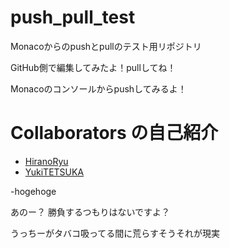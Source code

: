 # push_pull_test

Monacoからのpushとpullのテスト用リポジトリ

GitHub側で編集してみたよ！pullしてね！

Monacoのコンソールからpushしてみるよ！

# Collaborators の自己紹介
- [HiranoRyu]()
- [YukiTETSUKA]()

 -hogehoge
 
あのー？
勝負するつもりはないですよ？


うっちーがタバコ吸ってる間に荒らすそうそれが現実